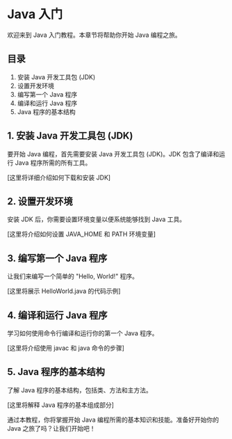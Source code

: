 # Java 入门

欢迎来到 Java 入门教程。本章节将帮助你开始 Java 编程之旅。

## 目录

1. 安装 Java 开发工具包 (JDK)
2. 设置开发环境
3. 编写第一个 Java 程序
4. 编译和运行 Java 程序
5. Java 程序的基本结构

## 1. 安装 Java 开发工具包 (JDK)

要开始 Java 编程，首先需要安装 Java 开发工具包 (JDK)。JDK 包含了编译和运行 Java 程序所需的所有工具。

[这里将详细介绍如何下载和安装 JDK]

## 2. 设置开发环境

安装 JDK 后，你需要设置环境变量以便系统能够找到 Java 工具。

[这里将介绍如何设置 JAVA_HOME 和 PATH 环境变量]

## 3. 编写第一个 Java 程序

让我们来编写一个简单的 "Hello, World!" 程序。

[这里将展示 HelloWorld.java 的代码示例]

## 4. 编译和运行 Java 程序

学习如何使用命令行编译和运行你的第一个 Java 程序。

[这里将介绍使用 javac 和 java 命令的步骤]

## 5. Java 程序的基本结构

了解 Java 程序的基本结构，包括类、方法和主方法。

[这里将解释 Java 程序的基本组成部分]

通过本教程，你将掌握开始 Java 编程所需的基本知识和技能。准备好开始你的 Java 之旅了吗？让我们开始吧！